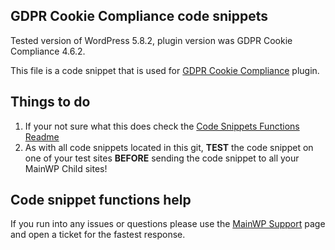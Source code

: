 ## GDPR Cookie Compliance code snippets

Tested version of WordPress 5.8.2, plugin version was GDPR Cookie Compliance 4.6.2.

This file is a code snippet that is used for [GDPR Cookie Compliance](https://wordpress.org/plugins/gdpr-cookie-compliance/) plugin. 

## Things to do

1. If your not sure what this does check the [Code Snippets Functions Readme](https://github.com/mainwp/Code-Snippets-Functions/blob/master/README.md)
2. As with all code snippets located in this git, **TEST** the code snippet on one of your test sites **BEFORE** sending the code snippet to all your MainWP Child sites!

## Code snippet functions help

If you run into any issues or questions please use the [MainWP Support](https://mainwp.com/support/) page and open a ticket for the fastest response.
